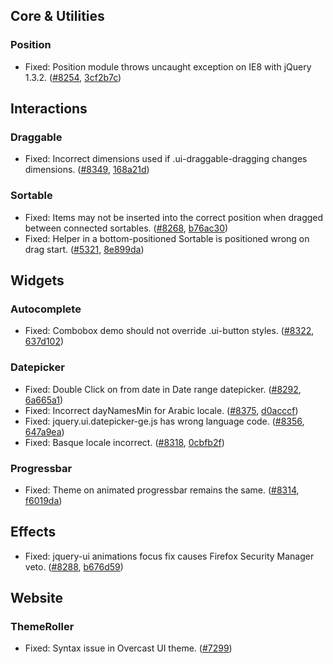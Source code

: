 <script>{
	"title": "jQuery UI 1.8.21 Changelog"
}</script>

## Core &amp; Utilities

### Position

* Fixed: Position module throws uncaught exception on IE8 with jQuery 1.3.2. ([#8254](http://bugs.jqueryui.com/ticket/8254), [3cf2b7c](http://github.com/jquery/jquery-ui/commit/3cf2b7c45facd0e01edbaeec74082382f1da1499))

## Interactions

### Draggable

* Fixed: Incorrect dimensions used if .ui-draggable-dragging changes dimensions. ([#8349](http://bugs.jqueryui.com/ticket/8349), [168a21d](http://github.com/jquery/jquery-ui/commit/168a21d5ef3e0df0f03aa860ae798a8f7de35210))

### Sortable

* Fixed: Items may not be inserted into the correct position when dragged between connected sortables. ([#8268](http://bugs.jqueryui.com/ticket/8268), [b76ac30](http://github.com/jquery/jquery-ui/commit/b76ac3057fbb9040481b4217743a4a4f5df2a5c2))
* Fixed: Helper in a bottom-positioned Sortable is positioned wrong on drag start. ([#5321](http://bugs.jqueryui.com/ticket/5321), [8e899da](http://github.com/jquery/jquery-ui/commit/8e899dab6cd1fc410bbda0e7c88cdf1a1c8e9764))

## Widgets

### Autocomplete

* Fixed: Combobox demo should not override .ui-button styles. ([#8322](http://bugs.jqueryui.com/ticket/8322), [637d102](http://github.com/jquery/jquery-ui/commit/637d102e59b4b8e6bf4f631bdbe8d298e5874f63))

### Datepicker

* Fixed: Double Click on from date in Date range datepicker. ([#8292](http://bugs.jqueryui.com/ticket/8292), [6a665a1](http://github.com/jquery/jquery-ui/commit/6a665a1377fd62306c6fb4ff96613fe31964ecf4))
* Fixed: Incorrect dayNamesMin for Arabic locale. ([#8375](http://bugs.jqueryui.com/ticket/8375), [d0acccf](http://github.com/jquery/jquery-ui/commit/d0acccf3cc53a7759db4798c2998029586b032a3))
* Fixed: jquery.ui.datepicker-ge.js has wrong language code. ([#8356](http://bugs.jqueryui.com/ticket/8356), [647a9ea](http://github.com/jquery/jquery-ui/commit/647a9eab585edaaaf8c7165bde45c39eff23cfae))
* Fixed: Basque locale incorrect. ([#8318](http://bugs.jqueryui.com/ticket/8318), [0cbfb2f](http://github.com/jquery/jquery-ui/commit/0cbfb2ff7060c8c53d6fd4e094f5965ea8667414))

### Progressbar

* Fixed: Theme on animated progressbar remains the same. ([#8314](http://bugs.jqueryui.com/ticket/8314), [f6019da](http://github.com/jquery/jquery-ui/commit/f6019dad4d523dd89b55800aec47e601fbd20c1c))

## Effects

* Fixed: jquery-ui animations focus fix causes Firefox Security Manager veto. ([#8288](http://bugs.jqueryui.com/ticket/8288), [b676d59](http://github.com/jquery/jquery-ui/commit/b676d5956137d8bc35087e3160813a025be436d0))

## Website

### ThemeRoller

* Fixed: Syntax issue in Overcast UI theme. ([#7299](http://bugs.jqueryui.com/ticket/7299))
